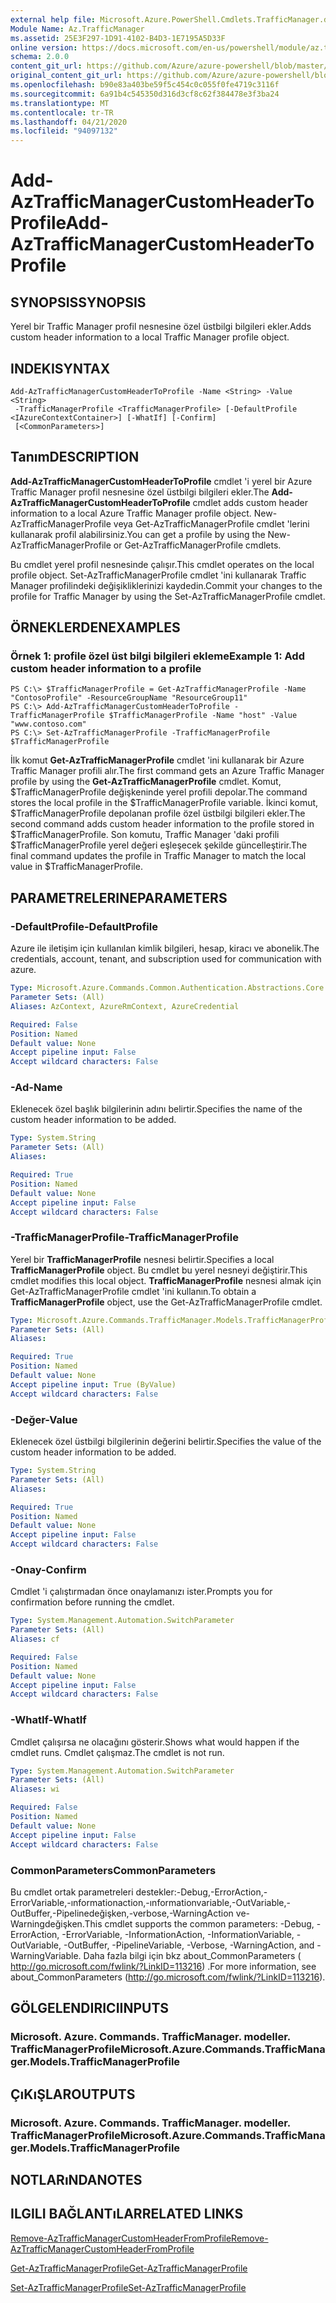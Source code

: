 ```yaml
---
external help file: Microsoft.Azure.PowerShell.Cmdlets.TrafficManager.dll-Help.xml
Module Name: Az.TrafficManager
ms.assetid: 25E3F297-1D91-4102-B4D3-1E7195A5D33F
online version: https://docs.microsoft.com/en-us/powershell/module/az.trafficmanager/add-aztrafficmanagercustomheadertoprofile
schema: 2.0.0
content_git_url: https://github.com/Azure/azure-powershell/blob/master/src/TrafficManager/TrafficManager/help/Add-AzTrafficManagerCustomHeaderToProfile.md
original_content_git_url: https://github.com/Azure/azure-powershell/blob/master/src/TrafficManager/TrafficManager/help/Add-AzTrafficManagerCustomHeaderToProfile.md
ms.openlocfilehash: b90e83a403be59f5c454c0c055f0fe4719c3116f
ms.sourcegitcommit: 6a91b4c545350d316d3cf8c62f384478e3f3ba24
ms.translationtype: MT
ms.contentlocale: tr-TR
ms.lasthandoff: 04/21/2020
ms.locfileid: "94097132"
---
```

# <span data-ttu-id="2bb27-101">Add-AzTrafficManagerCustomHeaderToProfile</span><span class="sxs-lookup"><span data-stu-id="2bb27-101">Add-AzTrafficManagerCustomHeaderToProfile</span></span>

## <span data-ttu-id="2bb27-102">SYNOPSIS</span><span class="sxs-lookup"><span data-stu-id="2bb27-102">SYNOPSIS</span></span>
<span data-ttu-id="2bb27-103">Yerel bir Traffic Manager profil nesnesine özel üstbilgi bilgileri ekler.</span><span class="sxs-lookup"><span data-stu-id="2bb27-103">Adds custom header information to a local Traffic Manager profile object.</span></span>

## <span data-ttu-id="2bb27-104">INDEKI</span><span class="sxs-lookup"><span data-stu-id="2bb27-104">SYNTAX</span></span>

```
Add-AzTrafficManagerCustomHeaderToProfile -Name <String> -Value <String>
 -TrafficManagerProfile <TrafficManagerProfile> [-DefaultProfile <IAzureContextContainer>] [-WhatIf] [-Confirm]
 [<CommonParameters>]
```

## <span data-ttu-id="2bb27-105">Tanım</span><span class="sxs-lookup"><span data-stu-id="2bb27-105">DESCRIPTION</span></span>
<span data-ttu-id="2bb27-106">**Add-AzTrafficManagerCustomHeaderToProfile** cmdlet 'i yerel bir Azure Traffic Manager profil nesnesine özel üstbilgi bilgileri ekler.</span><span class="sxs-lookup"><span data-stu-id="2bb27-106">The **Add-AzTrafficManagerCustomHeaderToProfile** cmdlet adds custom header information to a local Azure Traffic Manager profile object.</span></span>
<span data-ttu-id="2bb27-107">New-AzTrafficManagerProfile veya Get-AzTrafficManagerProfile cmdlet 'lerini kullanarak profil alabilirsiniz.</span><span class="sxs-lookup"><span data-stu-id="2bb27-107">You can get a profile by using the New-AzTrafficManagerProfile or Get-AzTrafficManagerProfile cmdlets.</span></span>

<span data-ttu-id="2bb27-108">Bu cmdlet yerel profil nesnesinde çalışır.</span><span class="sxs-lookup"><span data-stu-id="2bb27-108">This cmdlet operates on the local profile object.</span></span>
<span data-ttu-id="2bb27-109">Set-AzTrafficManagerProfile cmdlet 'ini kullanarak Traffic Manager profilindeki değişikliklerinizi kaydedin.</span><span class="sxs-lookup"><span data-stu-id="2bb27-109">Commit your changes to the profile for Traffic Manager by using the Set-AzTrafficManagerProfile cmdlet.</span></span>

## <span data-ttu-id="2bb27-110">ÖRNEKLERDEN</span><span class="sxs-lookup"><span data-stu-id="2bb27-110">EXAMPLES</span></span>

### <span data-ttu-id="2bb27-111">Örnek 1: profile özel üst bilgi bilgileri ekleme</span><span class="sxs-lookup"><span data-stu-id="2bb27-111">Example 1: Add custom header information to a profile</span></span>
```
PS C:\> $TrafficManagerProfile = Get-AzTrafficManagerProfile -Name "ContosoProfile" -ResourceGroupName "ResourceGroup11"
PS C:\> Add-AzTrafficManagerCustomHeaderToProfile -TrafficManagerProfile $TrafficManagerProfile -Name "host" -Value "www.contoso.com"
PS C:\> Set-AzTrafficManagerProfile -TrafficManagerProfile $TrafficManagerProfile
```

<span data-ttu-id="2bb27-112">İlk komut **Get-AzTrafficManagerProfile** cmdlet 'ini kullanarak bir Azure Traffic Manager profili alır.</span><span class="sxs-lookup"><span data-stu-id="2bb27-112">The first command gets an Azure Traffic Manager profile by using the **Get-AzTrafficManagerProfile** cmdlet.</span></span>
<span data-ttu-id="2bb27-113">Komut, $TrafficManagerProfile değişkeninde yerel profili depolar.</span><span class="sxs-lookup"><span data-stu-id="2bb27-113">The command stores the local profile in the $TrafficManagerProfile variable.</span></span>
<span data-ttu-id="2bb27-114">İkinci komut, $TrafficManagerProfile depolanan profile özel üstbilgi bilgileri ekler.</span><span class="sxs-lookup"><span data-stu-id="2bb27-114">The second command adds custom header information to the profile stored in $TrafficManagerProfile.</span></span>
<span data-ttu-id="2bb27-115">Son komutu, Traffic Manager 'daki profili $TrafficManagerProfile yerel değeri eşleşecek şekilde güncelleştirir.</span><span class="sxs-lookup"><span data-stu-id="2bb27-115">The final command updates the profile in Traffic Manager to match the local value in $TrafficManagerProfile.</span></span>

## <span data-ttu-id="2bb27-116">PARAMETRELERINE</span><span class="sxs-lookup"><span data-stu-id="2bb27-116">PARAMETERS</span></span>

### <span data-ttu-id="2bb27-117">-DefaultProfile</span><span class="sxs-lookup"><span data-stu-id="2bb27-117">-DefaultProfile</span></span>
<span data-ttu-id="2bb27-118">Azure ile iletişim için kullanılan kimlik bilgileri, hesap, kiracı ve abonelik.</span><span class="sxs-lookup"><span data-stu-id="2bb27-118">The credentials, account, tenant, and subscription used for communication with azure.</span></span>

```yaml
Type: Microsoft.Azure.Commands.Common.Authentication.Abstractions.Core.IAzureContextContainer
Parameter Sets: (All)
Aliases: AzContext, AzureRmContext, AzureCredential

Required: False
Position: Named
Default value: None
Accept pipeline input: False
Accept wildcard characters: False
```

### <span data-ttu-id="2bb27-119">-Ad</span><span class="sxs-lookup"><span data-stu-id="2bb27-119">-Name</span></span>
<span data-ttu-id="2bb27-120">Eklenecek özel başlık bilgilerinin adını belirtir.</span><span class="sxs-lookup"><span data-stu-id="2bb27-120">Specifies the name of the custom header information to be added.</span></span>

```yaml
Type: System.String
Parameter Sets: (All)
Aliases:

Required: True
Position: Named
Default value: None
Accept pipeline input: False
Accept wildcard characters: False
```

### <span data-ttu-id="2bb27-121">-TrafficManagerProfile</span><span class="sxs-lookup"><span data-stu-id="2bb27-121">-TrafficManagerProfile</span></span>
<span data-ttu-id="2bb27-122">Yerel bir **TrafficManagerProfile** nesnesi belirtir.</span><span class="sxs-lookup"><span data-stu-id="2bb27-122">Specifies a local **TrafficManagerProfile** object.</span></span>
<span data-ttu-id="2bb27-123">Bu cmdlet bu yerel nesneyi değiştirir.</span><span class="sxs-lookup"><span data-stu-id="2bb27-123">This cmdlet modifies this local object.</span></span>
<span data-ttu-id="2bb27-124">**TrafficManagerProfile** nesnesi almak için Get-AzTrafficManagerProfile cmdlet 'ini kullanın.</span><span class="sxs-lookup"><span data-stu-id="2bb27-124">To obtain a **TrafficManagerProfile** object, use the Get-AzTrafficManagerProfile cmdlet.</span></span>

```yaml
Type: Microsoft.Azure.Commands.TrafficManager.Models.TrafficManagerProfile
Parameter Sets: (All)
Aliases:

Required: True
Position: Named
Default value: None
Accept pipeline input: True (ByValue)
Accept wildcard characters: False
```

### <span data-ttu-id="2bb27-125">-Değer</span><span class="sxs-lookup"><span data-stu-id="2bb27-125">-Value</span></span>
<span data-ttu-id="2bb27-126">Eklenecek özel üstbilgi bilgilerinin değerini belirtir.</span><span class="sxs-lookup"><span data-stu-id="2bb27-126">Specifies the value of the custom header information to be added.</span></span>

```yaml
Type: System.String
Parameter Sets: (All)
Aliases:

Required: True
Position: Named
Default value: None
Accept pipeline input: False
Accept wildcard characters: False
```

### <span data-ttu-id="2bb27-127">-Onay</span><span class="sxs-lookup"><span data-stu-id="2bb27-127">-Confirm</span></span>
<span data-ttu-id="2bb27-128">Cmdlet 'i çalıştırmadan önce onaylamanızı ister.</span><span class="sxs-lookup"><span data-stu-id="2bb27-128">Prompts you for confirmation before running the cmdlet.</span></span>

```yaml
Type: System.Management.Automation.SwitchParameter
Parameter Sets: (All)
Aliases: cf

Required: False
Position: Named
Default value: None
Accept pipeline input: False
Accept wildcard characters: False
```

### <span data-ttu-id="2bb27-129">-WhatIf</span><span class="sxs-lookup"><span data-stu-id="2bb27-129">-WhatIf</span></span>
<span data-ttu-id="2bb27-130">Cmdlet çalışırsa ne olacağını gösterir.</span><span class="sxs-lookup"><span data-stu-id="2bb27-130">Shows what would happen if the cmdlet runs.</span></span> <span data-ttu-id="2bb27-131">Cmdlet çalışmaz.</span><span class="sxs-lookup"><span data-stu-id="2bb27-131">The cmdlet is not run.</span></span>

```yaml
Type: System.Management.Automation.SwitchParameter
Parameter Sets: (All)
Aliases: wi

Required: False
Position: Named
Default value: None
Accept pipeline input: False
Accept wildcard characters: False
```

### <span data-ttu-id="2bb27-132">CommonParameters</span><span class="sxs-lookup"><span data-stu-id="2bb27-132">CommonParameters</span></span>
<span data-ttu-id="2bb27-133">Bu cmdlet ortak parametreleri destekler:-Debug,-ErrorAction,-ErrorVariable,-ınformationaction,-ınformationvariable,-OutVariable,-OutBuffer,-Pipelinedeğişken,-verbose,-WarningAction ve-Warningdeğişken.</span><span class="sxs-lookup"><span data-stu-id="2bb27-133">This cmdlet supports the common parameters: -Debug, -ErrorAction, -ErrorVariable, -InformationAction, -InformationVariable, -OutVariable, -OutBuffer, -PipelineVariable, -Verbose, -WarningAction, and -WarningVariable.</span></span> <span data-ttu-id="2bb27-134">Daha fazla bilgi için bkz about_CommonParameters ( http://go.microsoft.com/fwlink/?LinkID=113216) .</span><span class="sxs-lookup"><span data-stu-id="2bb27-134">For more information, see about_CommonParameters (http://go.microsoft.com/fwlink/?LinkID=113216).</span></span>

## <span data-ttu-id="2bb27-135">GÖLGELENDIRICI</span><span class="sxs-lookup"><span data-stu-id="2bb27-135">INPUTS</span></span>

### <span data-ttu-id="2bb27-136">Microsoft. Azure. Commands. TrafficManager. modeller. TrafficManagerProfile</span><span class="sxs-lookup"><span data-stu-id="2bb27-136">Microsoft.Azure.Commands.TrafficManager.Models.TrafficManagerProfile</span></span>

## <span data-ttu-id="2bb27-137">ÇıKıŞLAR</span><span class="sxs-lookup"><span data-stu-id="2bb27-137">OUTPUTS</span></span>

### <span data-ttu-id="2bb27-138">Microsoft. Azure. Commands. TrafficManager. modeller. TrafficManagerProfile</span><span class="sxs-lookup"><span data-stu-id="2bb27-138">Microsoft.Azure.Commands.TrafficManager.Models.TrafficManagerProfile</span></span>

## <span data-ttu-id="2bb27-139">NOTLARıNDA</span><span class="sxs-lookup"><span data-stu-id="2bb27-139">NOTES</span></span>

## <span data-ttu-id="2bb27-140">ILGILI BAĞLANTıLAR</span><span class="sxs-lookup"><span data-stu-id="2bb27-140">RELATED LINKS</span></span>

[<span data-ttu-id="2bb27-141">Remove-AzTrafficManagerCustomHeaderFromProfile</span><span class="sxs-lookup"><span data-stu-id="2bb27-141">Remove-AzTrafficManagerCustomHeaderFromProfile</span></span>](./Remove-AzTrafficManagerCustomHeaderFromProfile.md)

[<span data-ttu-id="2bb27-142">Get-AzTrafficManagerProfile</span><span class="sxs-lookup"><span data-stu-id="2bb27-142">Get-AzTrafficManagerProfile</span></span>](./Get-AzTrafficManagerProfile.md)

[<span data-ttu-id="2bb27-143">Set-AzTrafficManagerProfile</span><span class="sxs-lookup"><span data-stu-id="2bb27-143">Set-AzTrafficManagerProfile</span></span>](./Set-AzTrafficManagerProfile.md)
